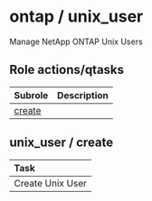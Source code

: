 # ontap / unix_user 
Manage NetApp ONTAP Unix Users  
  






## Role actions/qtasks

| Subrole | Description |
| :------ | :---------- |
| [create](#unix_user--create) |  |




## unix_user / create


| Task |
| :--- |
| Create Unix User  |




